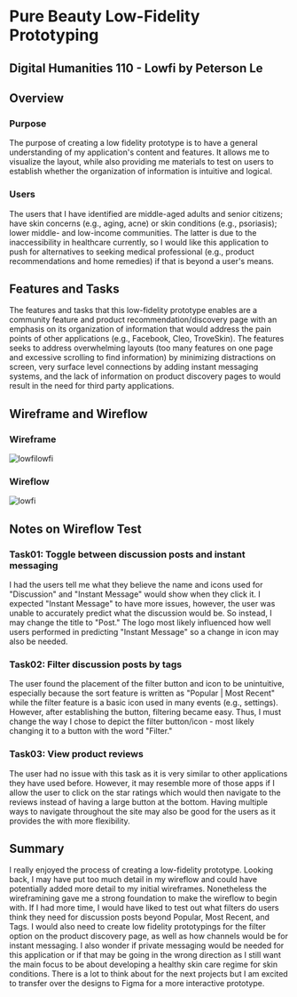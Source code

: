 # Pure Beauty Low-Fidelity Prototyping

## Digital Humanities 110 - Lowfi by Peterson Le
## Overview
### Purpose
The purpose of creating a low fidelity prototype is to have a general understanding of my application's content and features. It allows me to visualize the layout, while also providing me materials to test on users to establish whether the organization of information is intuitive and logical.
 
### Users
The users that I have identified are middle-aged adults and senior citizens; have skin concerns (e.g., aging, acne) or skin conditions (e.g., psoriasis); lower middle- and low-income communities. The latter is due to the inaccessibility in healthcare currently, so I would like this application to push for alternatives to seeking medical professional (e.g., product recommendations and home remedies) if that is beyond a user's means.

## Features and Tasks
The features and tasks that this low-fidelity prototype enables are a community feature and product recommendation/discovery page with an emphasis on its organization of information that would address the pain points of other applications (e.g., Facebook, Cleo, TroveSkin). The features seeks to address overwhelming layouts (too many features on one page and excessive scrolling to find information) by minimizing distractions on screen, very surface level connections by adding instant messaging systems, and the lack of information on product discovery pages to would result in the need for third party applications.

## Wireframe and Wireflow
### Wireframe
![lowfilowfi](https://user-images.githubusercontent.com/63027004/116832225-b82f7b00-ab68-11eb-885b-01d41a002345.png)
### Wireflow
![lowfi](https://user-images.githubusercontent.com/63027004/116832234-ca111e00-ab68-11eb-9637-7933fc0f35be.png)

## Notes on Wireflow Test
### Task01: Toggle between discussion posts and instant messaging
I had the users tell me what they believe the name and icons used for "Discussion" and "Instant Message" would show when they click it. I expected "Instant Message" to have more issues, however, the user was unable to accurately predict what the discussion would be. So instead, I may change the title to "Post." The logo most likely influenced how well users performed in predicting "Instant Message" so a change in icon may also be needed.

### Task02: Filter discussion posts by tags
The user found the placement of the filter button and icon to be unintuitive, especially because the sort feature is written as "Popular | Most Recent" while the filter feature is a basic icon used in many events (e.g., settings). However, after establishing the button, filtering became easy. Thus, I must change the way I chose to depict the filter button/icon - most likely changing it to a button with the word "Filter."

### Task03: View product reviews
The user had no issue with this task as it is very similar to other applications they have used before. However, it may resemble more of those apps if I allow the user to click on the star ratings which would then navigate to the reviews instead of having a large button at the bottom. Having multiple ways to navigate throughout the site may also be good for the users as it provides the with more flexibility.

## Summary
I really enjoyed the process of creating a low-fidelity prototype. Looking back, I may have put too much detail in my wireflow and could have potentially added more detail to my initial wireframes. Nonetheless the wireframining gave me a strong foundation to make the wireflow to begin with. If I had more time, I would have liked to test out what filters do users think they need for discussion posts beyond Popular, Most Recent, and Tags. I would also need to create low fidelity prototypings for the filter option on the product discovery page, as well as how channels would be for instant messaging. I also wonder if private messaging would be needed for this application or if that may be going in the wrong direction as I still want the main focus to be about developing a healthy skin care regime for skin conditions. There is a lot to think about for the next projects but I am excited to transfer over the designs to Figma for a more interactive prototype.
